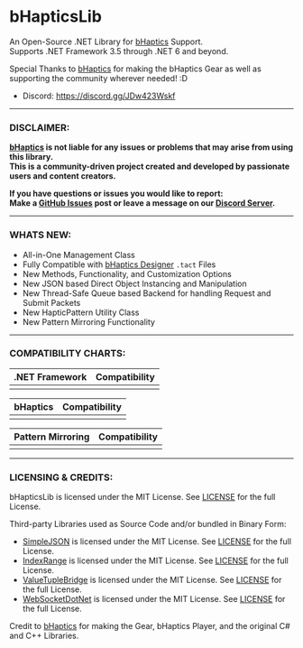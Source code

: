 # bHapticsLib
An Open-Source .NET Library for [bHaptics](https://www.bhaptics.com) Support.  
Supports .NET Framework 3.5 through .NET 6 and beyond.  
  
Special Thanks to [bHaptics](https://www.bhaptics.com) for making the bHaptics Gear as well as supporting the community wherever needed! :D  

- Discord: https://discord.gg/JDw423Wskf

---

### DISCLAIMER:

**[bHaptics](https://www.bhaptics.com) is not liable for any issues or problems that may arise from using this library.**  
**This is a community-driven project created and developed by passionate users and content creators.**  
  
**If you have questions or issues you would like to report:**  
**Make a [GitHub Issues](https://github.com/HerpDerpinstine/bHapticsLib/issues) post or leave a message on our [Discord Server](https://discord.gg/JDw423Wskf).**  

---
  
### WHATS NEW:
  
- All-in-One Management Class
- Fully Compatible with [bHaptics Designer](https://designer.bhaptics.com/) ``.tact`` Files
- New Methods, Functionality, and Customization Options
- New JSON based Direct Object Instancing and Manipulation
- New Thread-Safe Queue based Backend for handling Request and Submit Packets
- New HapticPattern Utility Class
- New Pattern Mirroring Functionality

---

### COMPATIBILITY CHARTS:

| .NET Framework | Compatibility |
| - | - |
| | |

| bHaptics | Compatibility |
| - | - |	
| | |

| Pattern Mirroring | Compatibility |
| - | - |	
| | |

---
  
### LICENSING & CREDITS:  
  
bHapticsLib is licensed under the MIT License. See [LICENSE](https://github.com/HerpDerpinstine/bHapticsLib/blob/master/LICENSE.md) for the full License.  
  
Third-party Libraries used as Source Code and/or bundled in Binary Form:  
- [SimpleJSON](https://github.com/Bunny83/SimpleJSON) is licensed under the MIT License. See [LICENSE](https://github.com/Bunny83/SimpleJSON/blob/master/LICENSE) for the full License.  
- [IndexRange](https://github.com/bgrainger/IndexRange) is licensed under the MIT License. See [LICENSE](https://github.com/bgrainger/IndexRange/blob/master/LICENSE) for the full License.  
- [ValueTupleBridge](https://github.com/OrangeCube/MinimumAsyncBridge) is licensed under the MIT License. See [LICENSE](https://github.com/OrangeCube/MinimumAsyncBridge/blob/master/LICENSE) for the full License.  
- [WebSocketDotNet](https://github.com/SamboyCoding/WebSocketDotNet) is licensed under the MIT License. See [LICENSE](https://github.com/SamboyCoding/WebSocketDotNet/blob/master/LICENSE) for the full License.  
  
Credit to [bHaptics](https://www.bhaptics.com) for making the Gear, bHaptics Player, and the original C# and C++ Libraries. 